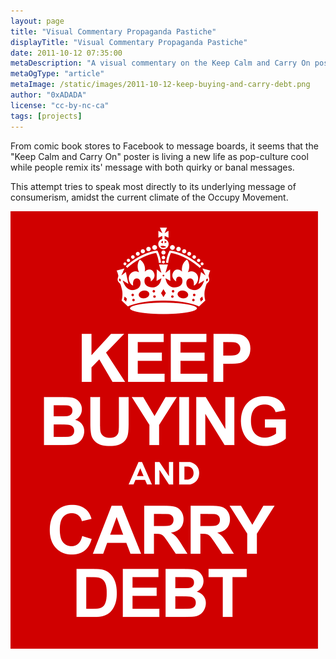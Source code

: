```yaml
---
layout: page
title: "Visual Commentary Propaganda Pastiche"
displayTitle: "Visual Commentary Propaganda Pastiche"
date: 2011-10-12 07:35:00
metaDescription: "A visual commentary on the Keep Calm and Carry On poster"
metaOgType: "article"
metaImage: /static/images/2011-10-12-keep-buying-and-carry-debt.png
author: "0xADADA"
license: "cc-by-nc-ca"
tags: [projects]
---
```


From comic book stores to Facebook to message boards, it seems that the "Keep
Calm and Carry On" poster is living a new life as pop-culture cool while
people remix its' message with both quirky or banal messages.

This attempt tries to speak most directly to its underlying message of
consumerism, amidst the current climate of the Occupy Movement.

<img src="/static/images/2011-10-12-keep-buying-and-carry-debt.png"
  alt="Keep Buying and Carry Debt" title="Keep Buying and Carry Debt">

